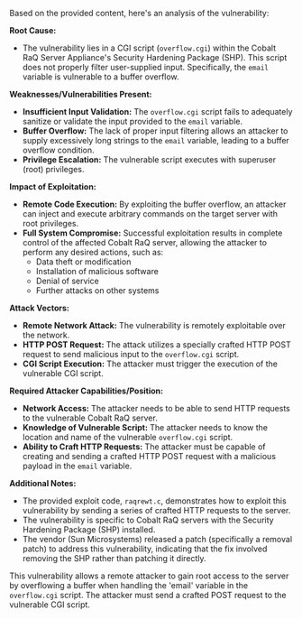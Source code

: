 Based on the provided content, here's an analysis of the vulnerability:

**Root Cause:**

- The vulnerability lies in a CGI script (`overflow.cgi`) within the Cobalt RaQ Server Appliance's Security Hardening Package (SHP). This script does not properly filter user-supplied input. Specifically, the `email` variable is vulnerable to a buffer overflow.

**Weaknesses/Vulnerabilities Present:**

- **Insufficient Input Validation:** The `overflow.cgi` script fails to adequately sanitize or validate the input provided to the `email` variable.
- **Buffer Overflow:** The lack of proper input filtering allows an attacker to supply excessively long strings to the `email` variable, leading to a buffer overflow condition.
- **Privilege Escalation:**  The vulnerable script executes with superuser (root) privileges.

**Impact of Exploitation:**

- **Remote Code Execution:** By exploiting the buffer overflow, an attacker can inject and execute arbitrary commands on the target server with root privileges.
- **Full System Compromise:** Successful exploitation results in complete control of the affected Cobalt RaQ server, allowing the attacker to perform any desired actions, such as:
    - Data theft or modification
    - Installation of malicious software
    - Denial of service
    - Further attacks on other systems

**Attack Vectors:**

- **Remote Network Attack:**  The vulnerability is remotely exploitable over the network.
- **HTTP POST Request:** The attack utilizes a specially crafted HTTP POST request to send malicious input to the `overflow.cgi` script.
- **CGI Script Execution:**  The attacker must trigger the execution of the vulnerable CGI script.

**Required Attacker Capabilities/Position:**

- **Network Access:** The attacker needs to be able to send HTTP requests to the vulnerable Cobalt RaQ server.
- **Knowledge of Vulnerable Script:**  The attacker needs to know the location and name of the vulnerable `overflow.cgi` script.
- **Ability to Craft HTTP Requests:**  The attacker must be capable of creating and sending a crafted HTTP POST request with a malicious payload in the `email` variable.

**Additional Notes:**

- The provided exploit code, `raqrewt.c`, demonstrates how to exploit this vulnerability by sending a series of crafted HTTP requests to the server.
- The vulnerability is specific to Cobalt RaQ servers with the Security Hardening Package (SHP) installed.
- The vendor (Sun Microsystems) released a patch (specifically a removal patch) to address this vulnerability, indicating that the fix involved removing the SHP rather than patching it directly.

This vulnerability allows a remote attacker to gain root access to the server by overflowing a buffer when handling the 'email' variable in the `overflow.cgi` script. The attacker must send a crafted POST request to the vulnerable CGI script.
